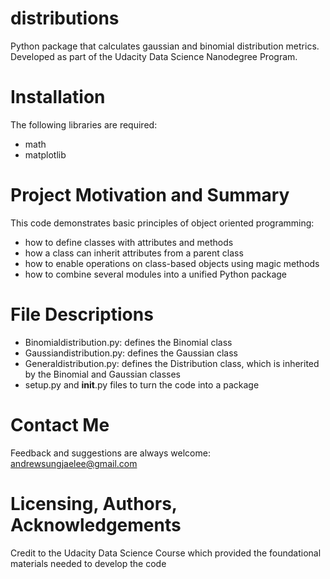 # distributions
Python package that calculates gaussian and binomial distribution metrics. Developed as part of the Udacity Data Science Nanodegree Program.

# Installation
The following libraries are required: 
- math
- matplotlib

# Project Motivation and Summary
This code demonstrates basic principles of object oriented programming:
 - how to define classes with attributes and methods
 - how a class can inherit attributes from a parent class
 - how to enable operations on class-based objects using magic methods
 - how to combine several modules into a unified Python package

# File Descriptions
- Binomialdistribution.py: defines the Binomial class
- Gaussiandistribution.py: defines the Gaussian class
- Generaldistribution.py: defines the Distribution class, which is inherited by the Binomial and Gaussian classes
- setup.py and __init__.py files to turn the code into a package

# Contact Me
Feedback and suggestions are always welcome: andrewsungjaelee@gmail.com

# Licensing, Authors, Acknowledgements
Credit to the Udacity Data Science Course which provided the foundational materials needed to develop the code
